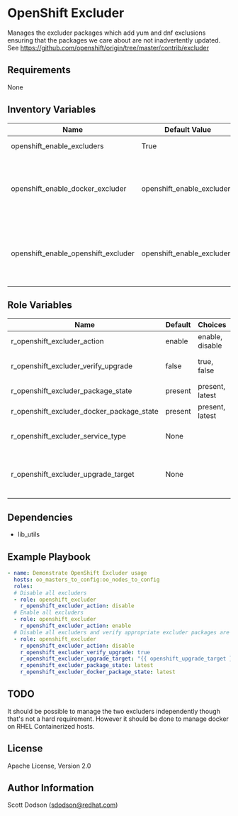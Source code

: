 OpenShift Excluder
==================

Manages the excluder packages which add yum and dnf exclusions ensuring that
the packages we care about are not inadvertently updated. See
https://github.com/openshift/origin/tree/master/contrib/excluder

Requirements
------------

None

Inventory Variables
-------------------

| Name                                 | Default Value              | Description                            |
---------------------------------------|----------------------------|----------------------------------------|
| openshift_enable_excluders           | True                       | Enable all excluders                   |
| openshift_enable_docker_excluder     | openshift_enable_excluders | Enable docker excluder. If not set, the docker excluder is ignored. |
| openshift_enable_openshift_excluder  | openshift_enable_excluders | Enable openshift excluder. If not set, the openshift excluder is ignored. |

Role Variables
--------------

| Name                                      | Default | Choices         | Description                                                               |
|-------------------------------------------|---------|-----------------|---------------------------------------------------------------------------|
| r_openshift_excluder_action               | enable  | enable, disable | Action to perform when calling this role                                  |
| r_openshift_excluder_verify_upgrade       | false   | true, false     | When upgrading, this variable should be set to true when calling the role |
| r_openshift_excluder_package_state        | present | present, latest | Use 'latest' to upgrade openshift_excluder package                        |
| r_openshift_excluder_docker_package_state | present | present, latest | Use 'latest' to upgrade docker_excluder package                           |
| r_openshift_excluder_service_type         | None    |                 | (Required) Defined as openshift_service_type e.g. atomic-openshift        |
| r_openshift_excluder_upgrade_target       | None    |                 | Required when r_openshift_excluder_verify_upgrade is true, defined as openshift_upgrade_target by Upgrade playbooks e.g. '3.6'|

Dependencies
------------

- lib_utils

Example Playbook
----------------

```yaml
- name: Demonstrate OpenShift Excluder usage
  hosts: oo_masters_to_config:oo_nodes_to_config
  roles:
  # Disable all excluders
  - role: openshift_excluder
    r_openshift_excluder_action: disable
  # Enable all excluders
  - role: openshift_excluder
    r_openshift_excluder_action: enable
  # Disable all excluders and verify appropriate excluder packages are available for upgrade
  - role: openshift_excluder
    r_openshift_excluder_action: disable
    r_openshift_excluder_verify_upgrade: true
    r_openshift_excluder_upgrade_target: "{{ openshift_upgrade_target }}"
    r_openshift_excluder_package_state: latest
    r_openshift_excluder_docker_package_state: latest
```

TODO
----

It should be possible to manage the two excluders independently though that's not a hard requirement. However it should be done to manage docker on RHEL Containerized hosts.

License
-------

Apache License, Version 2.0

Author Information
------------------

Scott Dodson (sdodson@redhat.com)
